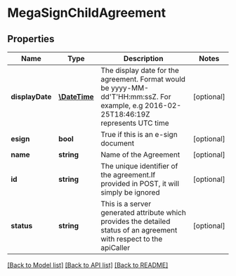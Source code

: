 # MegaSignChildAgreement

## Properties
Name | Type | Description | Notes
------------ | ------------- | ------------- | -------------
**displayDate** | [**\DateTime**](\DateTime.md) | The display date for the agreement. Format would be yyyy-MM-dd&#39;T&#39;HH:mm:ssZ. For example, e.g 2016-02-25T18:46:19Z represents UTC time | [optional] 
**esign** | **bool** | True if this is an e-sign document | [optional] 
**name** | **string** | Name of the Agreement | [optional] 
**id** | **string** | The unique identifier of the agreement.If provided in POST, it will simply be ignored | [optional] 
**status** | **string** | This is a server generated attribute which provides the detailed status of an agreement with respect to the apiCaller | [optional] 

[[Back to Model list]](../README.md#documentation-for-models) [[Back to API list]](../README.md#documentation-for-api-endpoints) [[Back to README]](../README.md)


